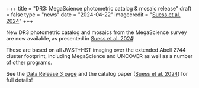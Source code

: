 +++
title = "DR3: MegaScience photometric catalog & mosaic release"
draft = false
type = "news"
date = "2024-04-22"
imagecredit = "<a href='https://ui.adsabs.harvard.edu/abs/2024arXiv240413132S/abstract'>Suess et al. 2024</a>"
+++

New DR3 photometric catalog and mosaics from the MegaScience survey are now 
available, as presented in [Suess et al. 2024](https://ui.adsabs.harvard.edu/abs/2024arXiv240413132S/abstract)!

These are based on all JWST+HST imaging over the extended Abell 2744 
cluster footprint, including MegaScience and UNCOVER as 
well as a number of other programs. 

See the [Data Release 3 page](/DR3.html) and the catalog paper ([Suess et al. 2024](URL)) for full details!


